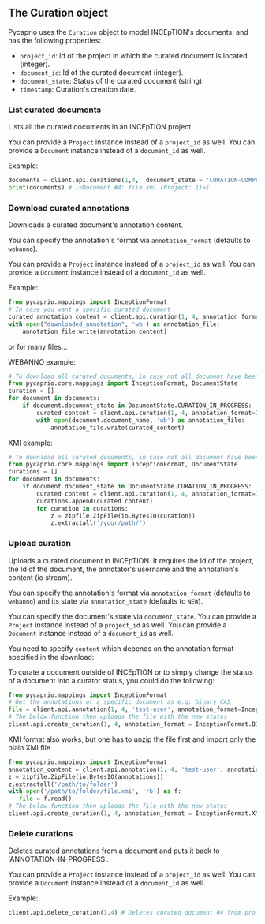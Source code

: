 ## The Curation object

Pycaprio uses the `Curation` object to model INCEpTION's documents, and has the following properties:

* `project_id`: Id of the project in which the curated document is located (integer).
* `document_id`: Id of the curated document (integer).
* `document_state`: Status of the curated document (string).
* `timestamp`: Curation's creation date.

### List curated documents
Lists all the curated documents in an INCEpTION project.

You can provide a `Project` instance instead of a `project_id` as well.
You can provide a `Document` instance instead of a `document_id` as well.

Example:
```python
documents = client.api.curations(1,4,  document_state = 'CURATION-COMPLETE') # Finished curations in project #1
print(documents) # [<Document #4: file.xmi (Project: 1)>]
```

### Download curated annotations
Downloads a curated document's annotation content.

You can specify the annotation's format via `annotation_format` (defaults to `webanno`).

You can provide a `Project` instance instead of a `project_id` as well.
You can provide a `Document` instance instead of a `document_id` as well.

Example:

```python
from pycaprio.mappings import InceptionFormat
# In case you want a specific curated document
curated annotation_content = client.api.curation(1, 4, annotation_format=InceptionFormat.WEBANNO) # Downloads test-user's annotations from document 4 of project 1
with open("downloaded_annotation", 'wb') as annotation_file:
    annotation_file.write(annotation_content)

```
or for many files...

WEBANNO example:
```python
# To download all curated documents, in case not all document have been curated (will cause error), you need to select the ones that have a document_state associated with curation:
from pycaprio.core.mappings import InceptionFormat, DocumentState
curation = []
for document in documents:
    if document.document_state in DocumentState.CURATION_IN_PROGRESS:
        curated content = client.api.curation(1, 4, annotation_format=InceptionFormat.WEBANNO)
        with open(document.document_name, 'wb') as annotation_file:
            annotation_file.write(curated_content)
```


XMI example:
```python
# To download all curated documents, in case not all document have been curated (will cause error), you need to select the ones that have a document_state associated with curation:
from pycaprio.core.mappings import InceptionFormat, DocumentState
curations = []
for document in documents:
    if document.document_state in DocumentState.CURATION_IN_PROGRESS:
        curated content = client.api.curation(1, 4, annotation_format=InceptionFormat.XMI)
        curations.append(curated content)
        for curation in curations:
            z = zipfile.ZipFile(io.BytesIO(curation))
            z.extractall('/your/path/')
```


### Upload curation
Uploads a curated document in INCEpTION. It requires the Id of the project, the Id of the document, the annotator's username and the annotation's content (io stream).

You can specify the annotation's format via `annotation_format` (defaults to `webanno`) and its state via `annotation_state` (defaults to `NEW`).

You can specify the document's state via `document_state`.
You can provide a `Project` instance instead of a `project_id` as well.
You can provide a `Document` instance instead of a `document_id` as well.

You need to specify `content` which depends on the annotation format specified in the download:

To curate a document outside of INCEpTION or to simply change the status of a document into a curator status, you could do the following:

 ```python
from pycaprio.mappings import InceptionFormat
# Get the annotations or a specific document as e.g. binary CAS
file = client.api.annotation(1, 4, 'test-user', annotation_format=InceptionFormat.BIN)
# The below function then uploads the file with the new status
client.api.create_curation(1, 4, annotation_format = InceptionFormat.BIN, content =  annotations, document_state = DocumentState.CURATION_IN_PROGRESS)
```

XMI format also works, but one has to unzip the file first and import only the plain XMI file
 ```python
from pycaprio.mappings import InceptionFormat
annotation_content = client.api.annotation(1, 4, 'test-user', annotation_format=InceptionFormat.XMI)
z = zipfile.ZipFile(io.BytesIO(annotations))
z.extractall('/path/to/folder')
with open('/path/to/folder/file.xmi', 'rb') as f:
    file = f.read()
# The below function then uploads the file with the new status
client.api.create_curation(1, 4, annotation_format = InceptionFormat.XMI, content =  file, document_state = DocumentState.CURATION_IN_PROGRESS)
```

### Delete curations
Deletes curated annotations from a document and puts it back to 'ANNOTATION-IN-PROGRESS'.

You can provide a `Project` instance instead of a `project_id` as well.
You can provide a `Document` instance instead of a `document_id` as well.


Example:

```python
client.api.delete_curation(1,4) # Deletes curated document #4 from project #1
```

